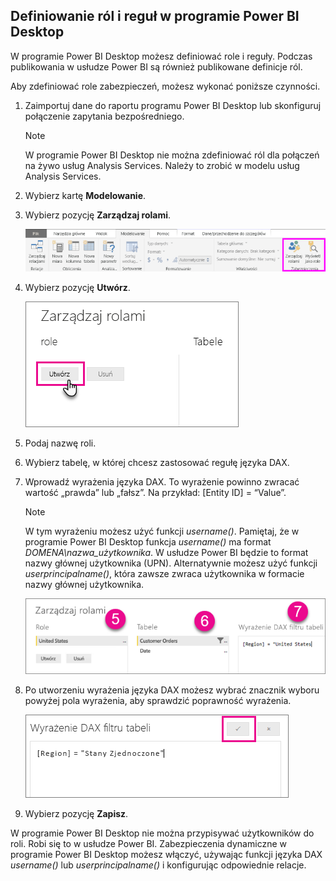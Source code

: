 ## <a name="define-roles-and-rules-within-power-bi-desktop"></a>Definiowanie ról i reguł w programie Power BI Desktop
W programie Power BI Desktop możesz definiować role i reguły. Podczas publikowania w usłudze Power BI są również publikowane definicje ról.

Aby zdefiniować role zabezpieczeń, możesz wykonać poniższe czynności.

1. Zaimportuj dane do raportu programu Power BI Desktop lub skonfiguruj połączenie zapytania bezpośredniego.
   
   > [!NOTE]
   > W programie Power BI Desktop nie można zdefiniować ról dla połączeń na żywo usług Analysis Services. Należy to zrobić w modelu usług Analysis Services.
   > 
   > 
2. Wybierz kartę **Modelowanie**.
3. Wybierz pozycję **Zarządzaj rolami**.
   
   ![](./media/rls-desktop-define-roles/powerbi-desktop-security.png)
4. Wybierz pozycję **Utwórz**.
   
   ![](./media/rls-desktop-define-roles/powerbi-desktop-security-create-role.png)
5. Podaj nazwę roli. 
6. Wybierz tabelę, w której chcesz zastosować regułę języka DAX.
7. Wprowadź wyrażenia języka DAX. To wyrażenie powinno zwracać wartość „prawda” lub „fałsz”. Na przykład: [Entity ID] = “Value”.
   
   > [!NOTE]
   > W tym wyrażeniu możesz użyć funkcji *username()*. Pamiętaj, że w programie Power BI Desktop funkcja *username()* ma format *DOMENA\nazwa_użytkownika*. W usłudze Power BI będzie to format nazwy głównej użytkownika (UPN). Alternatywnie możesz użyć funkcji *userprincipalname()*, która zawsze zwraca użytkownika w formacie nazwy głównej użytkownika.
   > 
   > 
   
   ![](./media/rls-desktop-define-roles/powerbi-desktop-security-create-rule.png)
8. Po utworzeniu wyrażenia języka DAX możesz wybrać znacznik wyboru powyżej pola wyrażenia, aby sprawdzić poprawność wyrażenia.
   
   ![](./media/rls-desktop-define-roles/powerbi-desktop-security-validate-dax.png)
9. Wybierz pozycję **Zapisz**.

W programie Power BI Desktop nie można przypisywać użytkowników do roli. Robi się to w usłudze Power BI. Zabezpieczenia dynamiczne w programie Power BI Desktop możesz włączyć, używając funkcji języka DAX *username()* lub *userprincipalname()* i konfigurując odpowiednie relacje.

